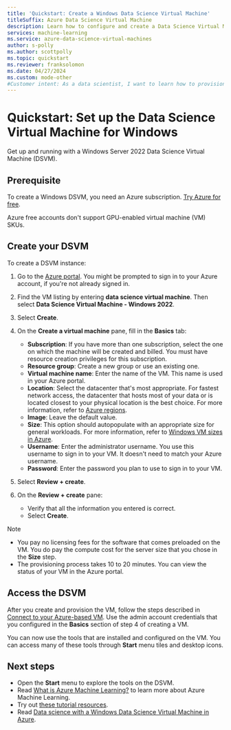 ```yaml
---
title: 'Quickstart: Create a Windows Data Science Virtual Machine'
titleSuffix: Azure Data Science Virtual Machine
description: Learn how to configure and create a Data Science Virtual Machine on Azure for analytics and machine learning.
services: machine-learning
ms.service: azure-data-science-virtual-machines
author: s-polly 
ms.author: scottpolly 
ms.topic: quickstart
ms.reviewer: franksolomon
ms.date: 04/27/2024
ms.custom: mode-other
#Customer intent: As a data scientist, I want to learn how to provision the Windows DSVM so that I can move my existing workflow to the cloud.
---
```


# Quickstart: Set up the Data Science Virtual Machine for Windows

Get up and running with a Windows Server 2022 Data Science Virtual Machine (DSVM).

## Prerequisite

To create a Windows DSVM, you need an Azure subscription. [Try Azure for free](https://azure.com/free).

Azure free accounts don't support GPU-enabled virtual machine (VM) SKUs.

## Create your DSVM

To create a DSVM instance:

1. Go to the [Azure portal](https://portal.azure.com). You might be prompted to sign in to your Azure account, if you're not already signed in.
1. Find the VM listing by entering **data science virtual machine**. Then select **Data Science Virtual Machine - Windows 2022**.

1. Select **Create**.

1. On the **Create a virtual machine** pane, fill in the **Basics** tab:

      * **Subscription**: If you have more than one subscription, select the one on which the machine will be created and billed. You must have resource creation privileges for this subscription.
      * **Resource group**: Create a new group or use an existing one.
      * **Virtual machine name**: Enter the name of the VM. This name is used in your Azure portal.
      * **Location**: Select the datacenter that's most appropriate. For fastest network access, the datacenter that hosts most of your data or is located closest to your physical location is the best choice. For more information, refer to [Azure regions](https://azure.microsoft.com/global-infrastructure/regions/).
      * **Image**: Leave the default value.
      * **Size**: This option should autopopulate with an appropriate size for general workloads. For more information, refer to [Windows VM sizes in Azure](/azure/virtual-machines/sizes).
      * **Username**: Enter the administrator username. You use this username to sign in to your VM. It doesn't need to match your Azure username.
      * **Password**: Enter the password you plan to use to sign in to your VM.
1. Select **Review + create**.
1. On the **Review + create** pane:
   * Verify that all the information you entered is correct.
   * Select **Create**.

> [!NOTE]
> * You pay no licensing fees for the software that comes preloaded on the VM. You do pay the compute cost for the server size that you chose in the **Size** step.
> * The provisioning process takes 10 to 20 minutes. You can view the status of your VM in the Azure portal.

## Access the DSVM

After you create and provision the VM, follow the steps described in [Connect to your Azure-based VM](/azure/marketplace/azure-vm-create-using-approved-base). Use the admin account credentials that you configured in the **Basics** section of step 4 of creating a VM.

You can now use the tools that are installed and configured on the VM. You can access many of these tools through **Start** menu tiles and desktop icons.

## Next steps

* Open the **Start** menu to explore the tools on the DSVM.
* Read [What is Azure Machine Learning?](../overview-what-is-azure-machine-learning.md) to learn more about Azure Machine Learning.
* Try out [these tutorial resources](../index.yml).
* Read [Data science with a Windows Data Science Virtual Machine in Azure](./vm-do-ten-things.md).
